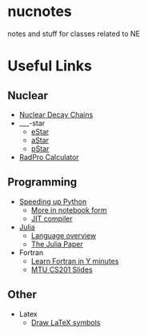 # nucnotes
notes and stuff for classes related to NE

# Useful Links

## Nuclear
- [Nuclear Decay Chains](http://nucleardata.nuclear.lu.se/toi/)
- ___-star
    - [eStar](http://physics.nist.gov/PhysRefData/Star/Text/ESTAR.html)
    - [aStar](http://physics.nist.gov/PhysRefData/Star/Text/ASTAR.html)
    - [pStar](http://physics.nist.gov/PhysRefData/Star/Text/PSTAR.html)
- [RadPro Calculator](http://www.radprocalculator.com/Gamma.aspx)

## Programming
- [Speeding up Python](https://www.ibm.com/developerworks/community/blogs/jfp/entry/Python_Meets_Julia_Micro_Performance?lang=en)
    - [More in notebook form](https://github.com/kbarbary/website/tree/master/posts)
    - [JIT compiler](http://numba.pydata.org)
- [Julia](http://julialang.org)
    - [Language overview](https://learnxinyminutes.com/docs/julia/)
    - [The Julia Paper](https://arxiv.org/pdf/1411.1607.pdf)
- Fortran
    - [Learn Fortran in Y minutes](https://learnxinyminutes.com/docs/fortran95/)
    - [MTU CS201 Slides](https://www.cs.mtu.edu/~shene/COURSES/cs201/NOTES/fortran.html)

## Other
- Latex
    - [Draw LaTeX symbols](http://detexify.kirelabs.org/classify.html)
